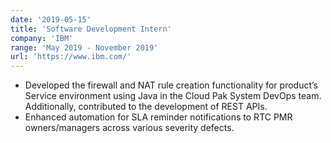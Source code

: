 ```yaml
---
date: '2019-05-15'
title: 'Software Development Intern'
company: 'IBM'
range: 'May 2019 - November 2019'
url: 'https://www.ibm.com/'
---
```


- Developed the firewall and NAT rule creation functionality for product’s Service environment using Java in the Cloud Pak System DevOps team. Additionally, contributed to the development of REST APIs.
- Enhanced automation for SLA reminder notifications to RTC PMR owners/managers across various severity defects.